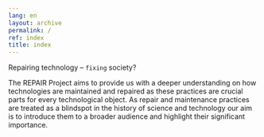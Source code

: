 ```yaml
---
lang: en
layout: archive
permalink: /
ref: index
title: index
---
```


Repairing technology – `fixing` society?

The REPAIR Project aims to provide us with a deeper understanding on how technologies are maintained and repaired as these practices are crucial parts for every technological object.  As repair and maintenance practices are treated as a blindspot in the history of science and technology our aim is to introduce them to a broader audience and highlight their significant importance.

<!-- more -->
